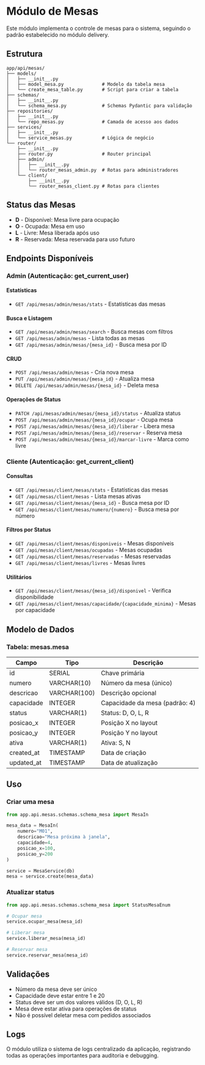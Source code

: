 # Módulo de Mesas

Este módulo implementa o controle de mesas para o sistema, seguindo o padrão estabelecido no módulo delivery.

## Estrutura

```
app/api/mesas/
├── models/
│   ├── __init__.py
│   ├── model_mesa.py              # Modelo da tabela mesa
│   └── create_mesa_table.py       # Script para criar a tabela
├── schemas/
│   ├── __init__.py
│   └── schema_mesa.py             # Schemas Pydantic para validação
├── repositories/
│   ├── __init__.py
│   └── repo_mesas.py              # Camada de acesso aos dados
├── services/
│   ├── __init__.py
│   └── service_mesas.py           # Lógica de negócio
└── router/
    ├── __init__.py
    ├── router.py                  # Router principal
    ├── admin/
    │   ├── __init__.py
    │   └── router_mesas_admin.py  # Rotas para administradores
    └── client/
        ├── __init__.py
        └── router_mesas_client.py # Rotas para clientes
```

## Status das Mesas

- **D** - Disponível: Mesa livre para ocupação
- **O** - Ocupada: Mesa em uso
- **L** - Livre: Mesa liberada após uso
- **R** - Reservada: Mesa reservada para uso futuro

## Endpoints Disponíveis

### Admin (Autenticação: get_current_user)

#### Estatísticas
- `GET /api/mesas/admin/mesas/stats` - Estatísticas das mesas

#### Busca e Listagem
- `GET /api/mesas/admin/mesas/search` - Busca mesas com filtros
- `GET /api/mesas/admin/mesas` - Lista todas as mesas
- `GET /api/mesas/admin/mesas/{mesa_id}` - Busca mesa por ID

#### CRUD
- `POST /api/mesas/admin/mesas` - Cria nova mesa
- `PUT /api/mesas/admin/mesas/{mesa_id}` - Atualiza mesa
- `DELETE /api/mesas/admin/mesas/{mesa_id}` - Deleta mesa

#### Operações de Status
- `PATCH /api/mesas/admin/mesas/{mesa_id}/status` - Atualiza status
- `POST /api/mesas/admin/mesas/{mesa_id}/ocupar` - Ocupa mesa
- `POST /api/mesas/admin/mesas/{mesa_id}/liberar` - Libera mesa
- `POST /api/mesas/admin/mesas/{mesa_id}/reservar` - Reserva mesa
- `POST /api/mesas/admin/mesas/{mesa_id}/marcar-livre` - Marca como livre

### Cliente (Autenticação: get_current_client)

#### Consultas
- `GET /api/mesas/client/mesas/stats` - Estatísticas das mesas
- `GET /api/mesas/client/mesas` - Lista mesas ativas
- `GET /api/mesas/client/mesas/{mesa_id}` - Busca mesa por ID
- `GET /api/mesas/client/mesas/numero/{numero}` - Busca mesa por número

#### Filtros por Status
- `GET /api/mesas/client/mesas/disponiveis` - Mesas disponíveis
- `GET /api/mesas/client/mesas/ocupadas` - Mesas ocupadas
- `GET /api/mesas/client/mesas/reservadas` - Mesas reservadas
- `GET /api/mesas/client/mesas/livres` - Mesas livres

#### Utilitários
- `GET /api/mesas/client/mesas/{mesa_id}/disponivel` - Verifica disponibilidade
- `GET /api/mesas/client/mesas/capacidade/{capacidade_minima}` - Mesas por capacidade

## Modelo de Dados

### Tabela: mesas.mesa

| Campo | Tipo | Descrição |
|-------|------|-----------|
| id | SERIAL | Chave primária |
| numero | VARCHAR(10) | Número da mesa (único) |
| descricao | VARCHAR(100) | Descrição opcional |
| capacidade | INTEGER | Capacidade da mesa (padrão: 4) |
| status | VARCHAR(1) | Status: D, O, L, R |
| posicao_x | INTEGER | Posição X no layout |
| posicao_y | INTEGER | Posição Y no layout |
| ativa | VARCHAR(1) | Ativa: S, N |
| created_at | TIMESTAMP | Data de criação |
| updated_at | TIMESTAMP | Data de atualização |

## Uso

### Criar uma mesa

```python
from app.api.mesas.schemas.schema_mesa import MesaIn

mesa_data = MesaIn(
    numero="M01",
    descricao="Mesa próxima à janela",
    capacidade=4,
    posicao_x=100,
    posicao_y=200
)

service = MesaService(db)
mesa = service.create(mesa_data)
```

### Atualizar status

```python
from app.api.mesas.schemas.schema_mesa import StatusMesaEnum

# Ocupar mesa
service.ocupar_mesa(mesa_id)

# Liberar mesa
service.liberar_mesa(mesa_id)

# Reservar mesa
service.reservar_mesa(mesa_id)
```

## Validações

- Número da mesa deve ser único
- Capacidade deve estar entre 1 e 20
- Status deve ser um dos valores válidos (D, O, L, R)
- Mesa deve estar ativa para operações de status
- Não é possível deletar mesa com pedidos associados

## Logs

O módulo utiliza o sistema de logs centralizado da aplicação, registrando todas as operações importantes para auditoria e debugging.
